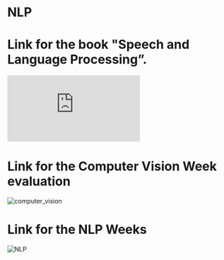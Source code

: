 # NLP
# Link for the book "Speech and Language Processing”.
![Book](https://www.dropbox.com/scl/fi/fs7usv1fa0sfjkc66h90c/speech_and_language_processing_ed3book.pdf?rlkey=pjv3y6vj4pdshdgi306rkfxrp&dl=0)

# Link for the Computer Vision Week evaluation
![computer_vision](https://github.com/khusrave/NLP/assets/102155132/03b85552-64a0-4d30-8fe2-0c528be80859)



# Link for the NLP Weeks
![NLP](https://github.com/khusrave/NLP/assets/102155132/b5e0ba25-f1d5-4479-997c-61d786896234)

